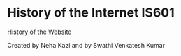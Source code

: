 # History of the Internet IS601

[History of the Website](http://historyWebsite.eastus.azurecontainer.io)
 
Created by Neha Kazi
and by Swathi Venkatesh Kumar
